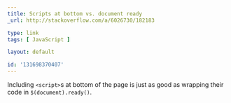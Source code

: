 ```yaml
---
title: Scripts at bottom vs. document ready
_url: http://stackoverflow.com/a/6026730/182183

type: link
tags: [ JavaScript ]

layout: default

id: '131698370407'
---
```


Including `<script>`s at bottom of the page is just as good as wrapping their code in `$(document).ready()`.
  